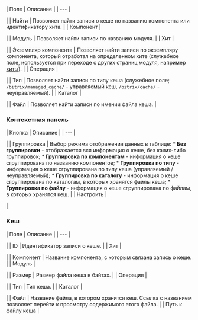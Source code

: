 | Поле | Описание |
| --- |

|
| Найти | Позволяет найти записи о кеше по названию компонента или идентификатору хита. |
| Компонент |

|
| Модуль | Позволяет найти записи по названию модуля. |
| Хит |

|
| Экземпляр компонента | Позволяет найти записи по экземпляру компонента, который отработал на определенном хите (служебное поле, используется при переходе с других страниц модуля, например [хиты](/user_help/settings/perfmon/perfmon_hit_list.php)). |
| Операция |

|
| Тип | Позволяет найти записи по типу кеша (служебное поле; `/bitrix/managed_cache/` - управляемый кеш, `/bitrix/cache/` - неуправляемый). |
| Каталог |

|
| Файл | Позволяет найти записи по имении файла кеша. |

### Контекстная панель

| Кнопка | Описание |
| --- |

|
| Группировка | Выбор режима отображения данных в таблице:  * **Без группировки** - отображается вся информация о кеше, без каких-либо группировок; * **Группировка по компонентам** - информация о кеше сгруппирована по названию компонентов; * **Группировка по типу** - информация о кеше сгруппирована по типу кеша (управляемый / неуправляемый); * **Группировка по каталогу** - информация о кеше сгруппирована по каталогам, в которых хранятся файлы кеша; * **Группировка по файлу** - информация о кеше сгруппирована по файлам, в которых хранятся кеш. |
| Настроить |

|

### Kеш

| Поле | Описание |
| --- |

|
| ID | Идентификатор записи о кеше. |
| Хит |

|
| Компонент | Название компонента, с которым связана запись о кеше. |
| Модуль |

|
| Размер | Размер файла кеша в байтах. |
| Операция |

|
| Тип | Тип кеша. |
| Каталог |

|
| Файл | Название файла, в котором хранится кеш.  Ссылка с названием позволяет перейти к просмотру содержимого этого файла. |
| Путь к файлу кеша |